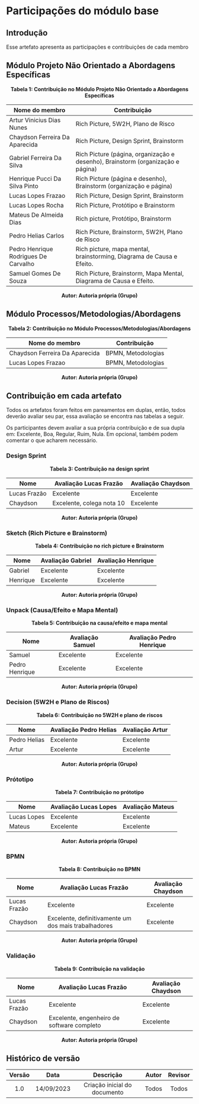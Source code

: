 # Participações do módulo base

## Introdução

Esse artefato apresenta as participações e contribuições de cada membro

## Módulo Projeto Não Orientado a Abordagens Específicas

<figcaption style="text-align: center">
    <b>Tabela 1: Contribuição no Módulo Projeto Não Orientado a Abordagens Específicas</b>
</figcaption>

| Nome do membro                       | Contribuição                                                                        |
| ------------------------------------ | ------------------------------------------------------------------------------------- |
| Artur Vinicius Dias Nunes            | Rich Picture, 5W2H, Plano de Risco                                                    |
| Chaydson Ferreira Da Aparecida       | Rich Picture, Design Sprint, Brainstorm                                               |
| Gabriel Ferreira Da Silva            | Rich Picture (página, organização e desenho), Brainstorm (organização e página) |
| Henrique Pucci Da Silva Pinto        | Rich Picture (página e desenho), Brainstorm (organização e página)                |
| Lucas Lopes Frazao                   | Rich Picture, Design Sprint, Brainstorm                                               |
| Lucas Lopes Rocha                    | Rich Picture, Protótipo e Brainstorm                                                 |
| Mateus De Almeida Dias               | Rich picture, Protótipo, Brainstorm                                                  |
| Pedro Helias Carlos                  | Rich Picture, Brainstorm, 5W2H, Plano de Risco                                        |
| Pedro Henrique Rodrigues De Carvalho | Rich picture, mapa mental, brainstorming, Diagrama de Causa e Efeito.                 |
| Samuel Gomes De Souza                | Rich Picture, Brainstorm, Mapa Mental, Diagrama de Causa e Efeito.                    |

<figcaption style="text-align: center">
   <b>Autor: Autoria própria (Grupo)</b>
</figcaption>

## Módulo Processos/Metodologias/Abordagens

<figcaption style="text-align: center">
    <b>Tabela 2: Contribuição no Módulo Processos/Metodologias/Abordagens</b>
</figcaption>

| Nome do membro                 | Contribuição     |
| ------------------------------ | ------------------ |
| Chaydson Ferreira Da Aparecida | BPMN, Metodologias |
| Lucas Lopes Frazao             | BPMN, Metodologias |

<figcaption style="text-align: center">
   <b>Autor: Autoria própria (Grupo)</b>
</figcaption>

## Contribuição em cada artefato

Todos os artefatos foram feitos em pareamentos em duplas, então, todos deverão avaliar seu par, essa avaliação se encontra nas tabelas a seguir.

Os participantes devem avaliar a sua própria contribuição e de sua dupla em: Excelente, Boa, Regular, Ruim, Nula. Em opcional, também podem comentar o que acharem necessário.

### Design Sprint

<figcaption style="text-align: center">
    <b>Tabela 3: Contribuição na design sprint</b>
</figcaption>

| Nome          | Avaliação Lucas Frazão | Avaliação Chaydson |
| ------------- | ------------------------- | -------------------- |
| Lucas Frazão | Excelente                 | Excelente            |
| Chaydson      | Excelente, colega nota 10 | Excelente            |

<figcaption style="text-align: center">
   <b>Autor: Autoria própria (Grupo)</b>
</figcaption>

### Sketch (Rich Picture e Brainstorm)

<figcaption style="text-align: center">
    <b>Tabela 4: Contribuição no rich picture e Brainstorm</b>
</figcaption>

| Nome     | Avaliação Gabriel | Avaliação Henrique |
| -------- | ------------------- | -------------------- |
| Gabriel  | Excelente           | Excelente            |
| Henrique | Excelente           | Excelente            |

<figcaption style="text-align: center">
   <b>Autor: Autoria própria (Grupo)</b>
</figcaption>

### Unpack (Causa/Efeito e Mapa Mental)

<figcaption style="text-align: center">
    <b>Tabela 5: Contribuição na causa/efeito e mapa mental</b>
</figcaption>

| Nome           | Avaliação Samuel | Avaliação Pedro Henrique |
| -------------- | ------------------ | -------------------------- |
| Samuel         | Excelente          | Excelente                  |
| Pedro Henrique | Excelente          | Excelente                  |

<figcaption style="text-align: center">
   <b>Autor: Autoria própria (Grupo)</b>
</figcaption>

### Decision (5W2H e Plano de Riscos)

<figcaption style="text-align: center">
    <b>Tabela 6: Contribuição no 5W2H e plano de riscos</b>
</figcaption>

| Nome         | Avaliação Pedro Helias | Avaliação Artur |
| ------------ | ------------------------ | ----------------- |
| Pedro Helias | Excelente                | Excelente         |
| Artur        | Excelente                | Excelente         |

<figcaption style="text-align: center">
   <b>Autor: Autoria própria (Grupo)</b>
</figcaption>

### Prótotipo

<figcaption style="text-align: center">
    <b>Tabela 7: Contribuição no prótotipo</b>
</figcaption>

| Nome        | Avaliação Lucas Lopes | Avaliação Mateus |
| ----------- | ----------------------- | ------------------ |
| Lucas Lopes | Excelente               | Excelente          |
| Mateus      | Excelente               | Excelente          |

<figcaption style="text-align: center">
   <b>Autor: Autoria própria (Grupo)</b>
</figcaption>

### BPMN

<figcaption style="text-align: center">
    <b>Tabela 8: Contribuição no BPMN</b>
</figcaption>

| Nome          | Avaliação Lucas Frazão                            | Avaliação Chaydson |
| ------------- | ---------------------------------------------------- | -------------------- |
| Lucas Frazão | Excelente                                            | Excelente            |
| Chaydson      | Excelente, definitivamente um dos mais trabalhadores | Excelente            |

<figcaption style="text-align: center">
   <b>Autor: Autoria própria (Grupo)</b>
</figcaption>

### Validação

<figcaption style="text-align: center">
    <b>Tabela 9: Contribuição na validação</b>
</figcaption>

| Nome          | Avaliação Lucas Frazão                  | Avaliação Chaydson |
| ------------- | ------------------------------------------ | -------------------- |
| Lucas Frazão | Excelente                                  | Excelente            |
| Chaydson      | Excelente, engenheiro de software completo | Excelente            |

<figcaption style="text-align: center">
   <b>Autor: Autoria própria (Grupo)</b>
</figcaption>

## Histórico de versão

| Versão |    Data    |          Descrição          | Autor | Revisor |
| :-----: | :--------: | :----------------------------: | :---: | :-----: |
|   1.0   | 14/09/2023 | Criação inicial do documento | Todos |  Todos  |
